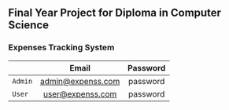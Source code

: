 ## Final Year Project for Diploma in Computer Science

### Expenses Tracking System


|               | Email             | Password |
| ------------- |:-----------------:|:--------:|
| `Admin`       | admin@expenss.com | password |
| `User`        | user@expenss.com  | password |

